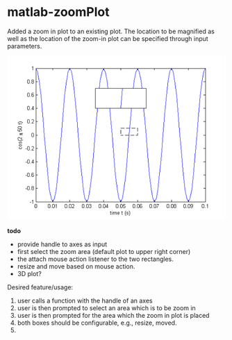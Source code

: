 matlab-zoomPlot
===============

Added a zoom in plot to an existing plot. The location to be magnified as well as the location of the zoom-in plot can be specified through input parameters.


![screenshot of example](./images/example.png)




**todo**
 - provide handle to axes as input 
 - first select the zoom area (default plot to upper right corner) 
 - the attach mouse action listener to the two rectangles. 
 - resize and move based on mouse action.
 - 3D plot? 


Desired feature/usage: 

1. user calls a function with the handle of an axes 
2. user is then prompted to select an area which is to be zoom in
3. user is then prompted for the area which the zoom in plot is placed 
4. both boxes should be configurable, e.g., resize, moved. 
5. 
